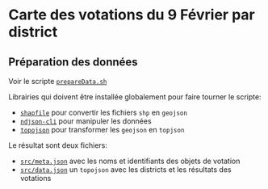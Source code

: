 # Carte des votations du 9 Février par district

## Préparation des données

Voir le scripte [`prepareData.sh`](temp/prepareData.sh)

Librairies qui doivent être installée globalement pour faire tourner le scripte:

* [`shapfile`](https://www.npmjs.com/package/shapefile) pour convertir les fichiers `shp` en `geojson`
* [`ndjson-cli`](https://github.com/mbostock/ndjson-cli) pour manipuler les données
* [`topojson`](https://github.com/topojson/topojson) pour transformer les `geojson` en `topjson`

Le résultat sont deux fichiers:

* [`src/meta.json`](src/meta.json) avec les noms et identifiants des objets de votation
* [`src/data.json`](src/data.json) un `topojson` avec les districts et les résultats des votations

